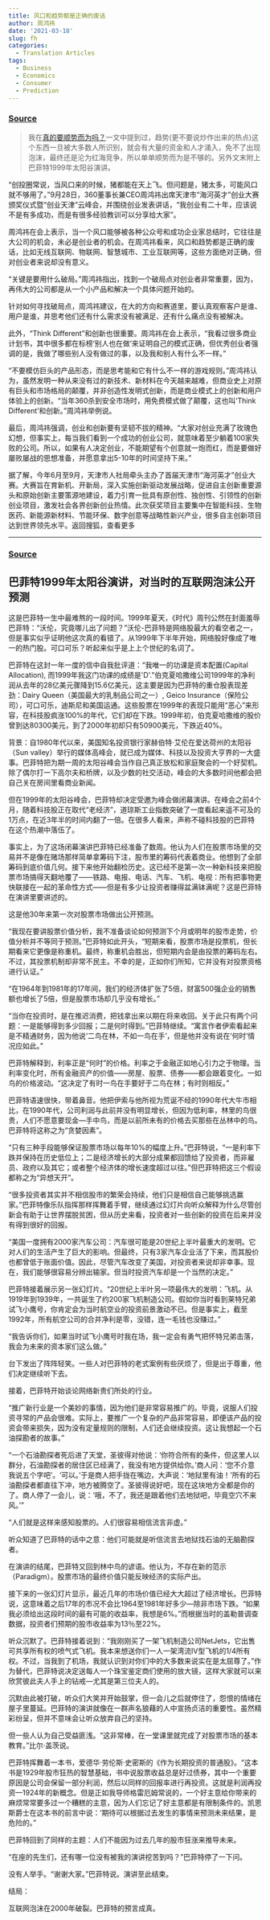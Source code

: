 ```yaml
---
title: 风口和趋势都是正确的废话
author: 周鸿祎
date: '2021-03-18'
slug: fh
categories:
  - Translation Articles
tags:
  - Business
  - Economics
  - Consumer
  - Prediction
---
```


### [Source](https://www.sohu.com/a/421448855_115565)

> 我在[真的要顺势而为吗？](https://guanghuamao.netlify.app/2021/03/15/4/)一文中提到过，趋势(更不要说炒作出来的热点)这个东西一旦被大多数人所识别，就会有大量的资金和人才涌入，免不了出现泡沫，最终还是沦为红海竞争，所以单单顺势而为是不够的。另外文末附上巴菲特1999年太阳谷演讲。

“创投圈常说，当风口来的时候，猪都能在天上飞。但问题是，猪太多，可能风口就不够用了。”9月28日，360董事长兼CEO周鸿祎出席天津市“海河英才”创业大赛颁奖仪式暨“创业天津”云峰会，并围绕创业发表讲话，“我创业有二十年，应该说不是有多成功，而是有很多经验教训可以分享给大家”。



周鸿祎在会上表示，当一个风口能够被各种公众号和成功企业家总结时，它往往是大公司的机会，未必是创业者的机会。在周鸿祎看来，风口和趋势都是正确的废话，比如无线互联网、物联网、智慧城市、工业互联网等，这些方面绝对正确，但对创业者来说却没有意义。

“关键是要用什么破局。”周鸿祎指出，找到一个破局点对创业者非常重要，因为，再伟大的公司都是从一个小产品和解决一个具体问题开始的。

针对如何寻找破局点，周鸿祎建议，在大的方向和赛道里，要认真观察客户是谁、用户是谁，并思考他们还有什么需求没有被满足、还有什么痛点没有被解决。

此外，“Think Different”和创新也很重要。周鸿祎在会上表示，“我看过很多商业计划书，其中很多都在标榜‘别人也在做’来证明自己的模式正确，但优秀创业者强调的是，我做了哪些别人没有做过的事，以及我和别人有什么不一样。”

“不要模仿巨头的产品形态，而是思考能和它有什么不一样的游戏规则。”周鸿祎认为，虽然发明一种从来没有过的新技术、新材料在今天越来越难，但商业史上对原有巨头和市场格局的颠覆，并非创造性发明式创新，而是商业模式上的创新和用户体验上的创新。“当年360杀到安全市场时，用免费模式做了颠覆，这也叫‘Think Different’和创新。”周鸿祎举例说。

最后，周鸿祎强调，创业和创新要有坚韧不拔的精神。“大家对创业充满了玫瑰色幻想，但事实上，每当我们看到一个成功的创业公司，就意味着至少躺着100家失败的公司。所以，如果有人决定创业，不能期望有个创意就一炮而红，而是要做好屡败屡战的思想准备，并愿意拿出5-10年的时间坚持下来。”

据了解，今年6月至9月，天津市人社局牵头主办了首届天津市“海河英才”创业大赛。大赛旨在育新机、开新局，深入实施创新驱动发展战略，促进自主创新重要源头和原始创新主要策源地建设，着力引育一批具有原创性、独创性、引领性的创新创业项目，激发社会各界创新创业热情。此次获奖项目主要集中在智能科技、生物医药、新能源新材料、节能环保、数字创意等战略性新兴产业，很多自主创新项目达到世界领先水平。返回搜狐，查看更多

---

### [Source](https://xueqiu.com/8959246745/173674980)

## 巴菲特1999年太阳谷演讲，对当时的互联网泡沫公开预测

这是巴菲特一生中最难熬的一段时间。1999年夏天，《时代》周刊公然在封面羞辱巴菲特：“沃伦，究竟哪儿出了问题？”沃伦-巴菲特是网络股最大的看空者之一，但是事实似乎证明他这次真的看错了。从1999年下半年开始，网络股好像成了唯一的热门股。可口可乐？听起来似乎是上上个世纪的名词了。


巴菲特在这封一年一度的信中自我批评道：“我唯一的功课是资本配置(Capital Allocation), 而1999年我这门功课的成绩是'D'.”伯克夏哈撒维公司1999年的净利润从去年的28亿美元骤降到15.6亿美元，这主要是因为巴菲特的重仓股表现差劲：Dairy Queen（美国最大的乳制品公司之一）, Geico Insurance（保险公司），可口可乐，迪斯尼和美国运通。这些股票在1999年的表现只能用“恶心”来形容，在科技股疯涨100%的年代，它们却在下跌。1999年初，伯克夏哈撒维的股价曾到达80300美元，到了2000年初却只有50900美元，下跌近40%。

背景：自1980年代以来，美国知名投资银行家赫伯特·艾伦在爱达荷州的太阳谷（Sun valley）举行的媒体高峰会，就已成为媒体、科技以及投资大亨界的一大盛事。巴菲特把为期一周的太阳谷峰会当作自己真正放松和家庭聚会的一个好契机。除了偶尔打一下高尔夫和桥牌，以及少数的社交活动，峰会的大多数时间他都会把自己关在房间里看商业新闻。

但在1999年的太阳谷峰会，巴菲特却决定受邀为峰会做闭幕演讲。在峰会之前4个月，随着科技股正在取代“老经济”，道琼斯工业指数突破了一度看起来遥不可及的1万点，在近3年半的时间内翻了一倍。在很多人看来，声称不碰科技股的巴菲特在这个热潮中落伍了。

事实上，为了这场闭幕演讲巴菲特已经准备了数周。他认为人们在股票市场里的交易并不是像在赌场那样简单拿筹码下注，股市里的筹码代表着商业。他想到了全部筹码到底价值几何。接下来他开始翻检历史。这已经不是第一次一种新科技来把股票市场搞得天翻地覆了——铁路、电报、电话、汽车、飞机、电视：所有把事物更快联接在一起的革命性方式——但是有多少让投资者赚得盆满钵满呢？这是巴菲特在演讲里要讲述的。

这是他30年来第一次对股票市场做出公开预测。

“我现在要讲股票价值分析，我不准备谈论如何预测下个月或明年的股市走势，价值分析并不等同于预测。”巴菲特如此开头，“短期来看，股票市场是投票机，但长期看来它更像是称重机。最终，称重机会胜出，但短期内会是由投票的筹码左右。不过，其投票机制却非常不民主。不幸的是，正如你们所知，它并没有对投票资格进行认证。”

“在1964年到1981年的17年间，我们的经济体扩张了5倍，财富500强企业的销售额也增长了5倍，但是股票市场却几乎没有增长。”

“当你在投资时，是在推迟消费，把钱拿出来以期在将来收回。关于此只有两个问题：一是能够得到多少回报；二是何时得到。”巴菲特继续。“寓言作者伊索看起来是不精通财务，因为他说‘二鸟在林，不如一鸟在手’，但是他并没有说在‘何时’情况应如此。”

巴菲特解释到，利率正是“何时”的价格。利率之于金融正如地心引力之于物理。当利率变化时，所有金融资产的价值——房屋、股票、债券——都会跟着变化。一如鸟的价格波动。“这决定了有时一鸟在手要好于二鸟在林；有时则相反。”

巴菲特语速很快，带着鼻音。他把伊索与他所视为荒诞不经的1990年代大牛市相比，在1990年代，公司利润与此前并没有明显增长，但因为低利率，林里的鸟很贵，人们不愿意要现金—手中鸟，而是以前所未有的价格去买那些在丛林中的鸟。巴菲特将这称之为“贪婪因素”。

“只有三种手段能够保证股票市场以每年10%的幅度上升。”巴菲特说，“一是利率下跌并保持在历史低位上；二是经济增长的大部分成果都回馈给了投资者，而非雇员、政府以及其它；或者整个经济体的增长速度超过以往。”但巴菲特把这三个假设都称之为“异想天开”。

“很多投资者其实并不相信股市的繁荣会持续，他们只是相信自己能够挑选赢家。”巴菲特像乐队指挥那样挥舞着手臂，继续通过幻灯片向听众解释为什么尽管创新会有助于让世界摆脱贫困，但从历史来看，投资者对一些创新的投资在后来并没有得到很好的回报。

“美国一度拥有2000家汽车公司：汽车很可能是20世纪上半叶最重大的发明。它对人们的生活产生了巨大的影响。但最终，只有3家汽车企业活了下来，而其股价也都曾低于账面价值。因此，尽管汽车改变了美国，对投资者来说却非幸事。现在，我们能够很容易分辨出输家。但当时投资汽车却是一个当然的决定。”

巴菲特接着展示另一张幻灯片。“20世纪上半叶另一项最伟大的发明：飞机。从1919年到1939年，一共诞生了约200家飞机制造公司。假如你当时看到莱特兄弟试飞小鹰号，你肯定会为当时航空业的投资前景激动不已。但是事实上，截至1992年，所有航空公司的合并净利是零，没错，连一毛钱也没赚过。”

“我告诉你们，如果当时试飞小鹰号时我在场，我一定会有勇气把怀特兄弟击落，我会为未来的资本家们这么做。”

台下发出了阵阵轻笑。一些人对巴菲特的老式案例有些厌烦了，但是出于尊重，他们决定继续听下去。

接着，巴菲特开始谈论网络新贵们所处的行业。

“推广新行业是一个美妙的事情，因为他们是非常容易推广的。毕竟，说服人们投资寻常的产品会很难。实际上，要推广一个复杂的产品非常容易，即便该产品的投资会带来损失，因为没有定量规则的限制，人们还会继续投资。这让我想起一个石油探勘者的故事。”

“一个石油勘探者死后进了天堂，圣彼得对他说：‘你符合所有的条件，但这里人以群分，石油勘探者的居住区已经满了，我没有地方提供给你。’商人问：‘您不介意我说五个字吧’。‘可以。’于是商人把手拢在嘴边，大声说：‘地狱里有油！’所有的石油勘探者都直往下冲，地方被腾空了。圣彼得说好吧，现在这块地方全都是你的了。商人停了一会儿，说：‘哦，不了，我还是跟着他们去地狱吧，毕竟空穴不来风。’”

“人们就是这样来感知股票的。人们很容易相信流言非虚。”

听众知道了巴菲特的话中之意：他们可能就是听信流言去地狱找石油的无脑勘探者。

在演讲的结尾，巴菲特又回到林中鸟的谚语。他认为，不存在新的范示（Paradigm）。股票市场的最终价值只能反映经济的实际产出。

接下来的一张幻灯片显示，最近几年的市场价值已经大大超过了经济增长。巴菲特说，这意味着之后17年的市况不会比1964至1981年好多少—除非市场下跌。“如果我必须给出这段时间的最有可能的收益率，我想是6%。”而根据当时的盖勒普调查数据，投资者们预期的股市收益率为13％至22%。

听众沉默了。巴菲特接着说到：“我刚刚买了一架飞机制造公司NetJets，它出售可共享所有权的喷气式飞机。我本来想送你们一人一架湾流IV型飞机的1/4所有权。不过，当我到了机场，我就认识到对你们中的大多数来说实在是太屈尊了。”作为替代，巴菲特说决定送每人一个珠宝鉴定商们使用的放大镜，这样大家就可以来欣赏彼此夫人手上的钻戒—尤其是第三位夫人的。

沉默由此被打破，听众们大笑并开始鼓掌，但一会儿之后就停住了，怨恨的情绪在屋子里蔓延。巴菲特的演讲就像在一群声名狼藉的人中宣扬贞洁的重要性。虽然精彩纷呈，但并不意味会让听众放弃自己的坚持。

但一些人认为自己受益匪浅。“这非常棒，在一堂课里就完成了对股票市场的基本教育。”比尔·盖茨说。

巴菲特挥舞着一本书，爱德华·劳伦斯·史密斯的《作为长期投资的普通股》。“这本书是1929年股市狂热的智慧基础，书中说股票收益总是好过债券，其中一个重要原因是公司会保留一部分利润，然后以同样的回报率进行再投资。这就是利润再投资—1924年的新概念。但是正如我导师格雷厄姆常说的，一个好主意给你带来的麻烦常常要多过一个糟糕的主意，因为人们忘记了好主意都是有限制条件的。凯恩斯爵士在这本书的前言中说：‘期待可以根据过去发生的事情来预测未来结果，是危险的。”

巴菲特回到了同样的主题：人们不能因为过去几年的股市狂涨来推导未来。

“在座的先生们，还有哪一位没有被我的演讲挖苦到吗？”巴菲特停了一下问。

没有人举手。“谢谢大家。”巴菲特说。演讲至此结束。

结局：

互联网泡沫在2000年破裂。巴菲特的预言成真。
